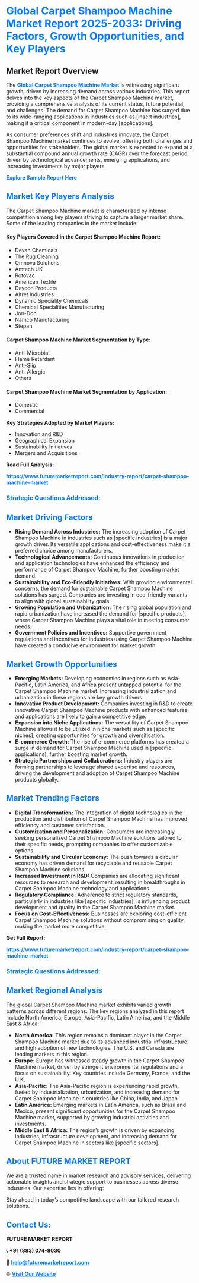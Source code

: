 <h1 style="color: #007BFF;">Global Carpet Shampoo Machine Market Report 2025-2033: Driving Factors, Growth Opportunities, and Key Players</h1>

<section id="overview">
<h2>Market Report Overview</h2>
<p>The <a href="https://www.futuremarketreport.com/industry-report/carpet-shampoo-machine-market" style="color: #007BFF; text-decoration: none;"><strong>Global Carpet Shampoo Machine Market</strong></a> is witnessing significant growth, driven by increasing demand across various industries. This report delves into the key aspects of the Carpet Shampoo Machine market, providing a comprehensive analysis of its current status, future potential, and challenges. The demand for Carpet Shampoo Machine has surged due to its wide-ranging applications in industries such as [insert industries], making it a critical component in modern-day [applications].</p>
<p>As consumer preferences shift and industries innovate, the Carpet Shampoo Machine market continues to evolve, offering both challenges and opportunities for stakeholders. The global market is expected to expand at a substantial compound annual growth rate (CAGR) over the forecast period, driven by technological advancements, emerging applications, and increasing investments by major players.</p>
</section>

<section id="overview">
<p><a href="https://www.futuremarketreport.com/request-sample/reportId=34104" style="color: #007BFF; text-decoration: none;"><strong>Explore Sample Report Here</strong></a></p>
</section>

<section id="key-players">
<h2 style="color: #007BFF;">Market Key Players Analysis</h2>
<p>The Carpet Shampoo Machine market is characterized by intense competition among key players striving to capture a larger market share. Some of the leading companies in the market include:</p>
<h4>Key Players Covered in the Carpet Shampoo Machine Report:</h4>
<ul><li>Devan Chemicals</li><li>The Rug Cleaning</li><li>Omnova Solutions</li><li>Amtech UK</li><li>Rotovac</li><li>American Textile</li><li>Daycon Products</li><li>Altret Industries</li><li>Dynamic Speciality Chemicals</li><li>Chemical Specialities Manufacturing</li><li>Jon-Don</li><li>Namco Manufacturing</li><li>Stepan</li></ul>
<h4>Carpet Shampoo Machine Market Segmentation by Type:</h4>
<ul><li>Anti-Microbial</li><li>Flame Retardant</li><li>Anti-Slip</li><li>Anti-Allergic</li><li>Others</li></ul>

<h4>Carpet Shampoo Machine Market Segmentation by Application:</h4>
<ul><li>Domestic</li><li>Commercial</li></ul>
<p><strong>Key Strategies Adopted by Market Players:</strong></p>
<ul>
<li>Innovation and R&D</li>
<li>Geographical Expansion</li>
<li>Sustainability Initiatives</li>
<li>Mergers and Acquisitions</li>
</ul>
</section>

<section>
<p><strong>Read Full Analysis: </strong></p><a href="https://www.futuremarketreport.com/industry-report/carpet-shampoo-machine-market" style="color: #007BFF; text-decoration: none;"><strong>https://www.futuremarketreport.com/industry-report/carpet-shampoo-machine-market</strong></a>
<h3 style="color: #007BFF;">Strategic Questions Addressed:</h3>
</section>

<section id="driving-factors">
<h2 style="color: #007BFF;">Market Driving Factors</h2>
<ul>
<li><strong>Rising Demand Across Industries:</strong> The increasing adoption of Carpet Shampoo Machine in industries such as [specific industries] is a major growth driver. Its versatile applications and cost-effectiveness make it a preferred choice among manufacturers.</li>
<li><strong>Technological Advancements:</strong> Continuous innovations in production and application technologies have enhanced the efficiency and performance of Carpet Shampoo Machine, further boosting market demand.</li>
<li><strong>Sustainability and Eco-Friendly Initiatives:</strong> With growing environmental concerns, the demand for sustainable Carpet Shampoo Machine solutions has surged. Companies are investing in eco-friendly variants to align with global sustainability goals.</li>
<li><strong>Growing Population and Urbanization:</strong> The rising global population and rapid urbanization have increased the demand for [specific products], where Carpet Shampoo Machine plays a vital role in meeting consumer needs.</li>
<li><strong>Government Policies and Incentives:</strong> Supportive government regulations and incentives for industries using Carpet Shampoo Machine have created a conducive environment for market growth.</li>
</ul>
</section>

<section id="growth-opportunities">
<h2 style="color: #007BFF;">Market Growth Opportunities</h2>
<ul>
<li><strong>Emerging Markets:</strong> Developing economies in regions such as Asia-Pacific, Latin America, and Africa present untapped potential for the Carpet Shampoo Machine market. Increasing industrialization and urbanization in these regions are key growth drivers.</li>
<li><strong>Innovative Product Development:</strong> Companies investing in R&D to create innovative Carpet Shampoo Machine products with enhanced features and applications are likely to gain a competitive edge.</li>
<li><strong>Expansion into Niche Applications:</strong> The versatility of Carpet Shampoo Machine allows it to be utilized in niche markets such as [specific niches], creating opportunities for growth and diversification.</li>
<li><strong>E-commerce Growth:</strong> The rise of e-commerce platforms has created a surge in demand for Carpet Shampoo Machine used in [specific applications], further boosting market growth.</li>
<li><strong>Strategic Partnerships and Collaborations:</strong> Industry players are forming partnerships to leverage shared expertise and resources, driving the development and adoption of Carpet Shampoo Machine products globally.</li>
</ul>
</section>

<section id="trending-factors">
<h2 style="color: #007BFF;">Market Trending Factors</h2>
<ul>
<li><strong>Digital Transformation:</strong> The integration of digital technologies in the production and distribution of Carpet Shampoo Machine has improved efficiency and customer satisfaction.</li>
<li><strong>Customization and Personalization:</strong> Consumers are increasingly seeking personalized Carpet Shampoo Machine solutions tailored to their specific needs, prompting companies to offer customizable options.</li>
<li><strong>Sustainability and Circular Economy:</strong> The push towards a circular economy has driven demand for recyclable and reusable Carpet Shampoo Machine solutions.</li>
<li><strong>Increased Investment in R&D:</strong> Companies are allocating significant resources to research and development, resulting in breakthroughs in Carpet Shampoo Machine technology and applications.</li>
<li><strong>Regulatory Compliance:</strong> Adherence to strict regulatory standards, particularly in industries like [specific industries], is influencing product development and quality in the Carpet Shampoo Machine market.</li>
<li><strong>Focus on Cost-Effectiveness:</strong> Businesses are exploring cost-efficient Carpet Shampoo Machine solutions without compromising on quality, making the market more competitive.</li>
</ul>
</section>

<section>
<p><strong>Get Full Report: </strong></p><a href="https://www.futuremarketreport.com/industry-report/carpet-shampoo-machine-market" style="color: #007BFF; text-decoration: none;"><strong>https://www.futuremarketreport.com/industry-report/carpet-shampoo-machine-market</strong></a>
<h3 style="color: #007BFF;">Strategic Questions Addressed:</h3>
</section>


<section id="regional-analysis">
<h2 style="color: #007BFF;">Market Regional Analysis</h2>
<p>The global Carpet Shampoo Machine market exhibits varied growth patterns across different regions. The key regions analyzed in this report include North America, Europe, Asia-Pacific, Latin America, and the Middle East & Africa:</p>
<ul>
<li><strong>North America:</strong> This region remains a dominant player in the Carpet Shampoo Machine market due to its advanced industrial infrastructure and high adoption of new technologies. The U.S. and Canada are leading markets in this region.</li>
<li><strong>Europe:</strong> Europe has witnessed steady growth in the Carpet Shampoo Machine market, driven by stringent environmental regulations and a focus on sustainability. Key countries include Germany, France, and the U.K.</li>
<li><strong>Asia-Pacific:</strong> The Asia-Pacific region is experiencing rapid growth, fueled by industrialization, urbanization, and increasing demand for Carpet Shampoo Machine in countries like China, India, and Japan.</li>
<li><strong>Latin America:</strong> Emerging markets in Latin America, such as Brazil and Mexico, present significant opportunities for the Carpet Shampoo Machine market, supported by growing industrial activities and investments.</li>
<li><strong>Middle East & Africa:</strong> The region’s growth is driven by expanding industries, infrastructure development, and increasing demand for Carpet Shampoo Machine in sectors like [specific sectors].</li>
</ul>
</section>

<footer>
<h2 style="color: #007BFF;">About FUTURE MARKET REPORT</h2>
<p>We are a trusted name in market research and advisory services, delivering actionable insights and strategic support to businesses across diverse industries. Our expertise lies in offering:</p>

<p>Stay ahead in today’s competitive landscape with our tailored research solutions.</p>

<h2 style="color: #007BFF;">Contact Us:</h2>
<p><strong>FUTURE MARKET REPORT</strong></p>
<p>📞 <strong>+91 (883) 074-8030</strong></p>
<p>📧 <strong><a href="mailto:help@futuremarketreport.com" style="color: #007BFF;">help@futuremarketreport.com</a></strong></p>
<p>🌐 <strong><a href="https://www.futuremarketreport.com/" style="color: #007BFF;">Visit Our Website</a></strong></p>
</footer>